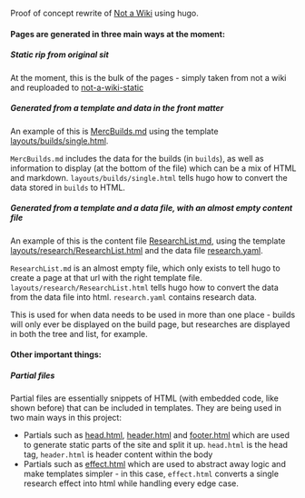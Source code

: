 Proof of concept rewrite of [Not a Wiki](http://musicfamily.org/realm/) using hugo.

#### Pages are generated in three main ways at the moment:

##### Static rip from original sit

At the moment, this is the bulk of the pages - simply taken from not a wiki and reuploaded to [not-a-wiki-static](/not-a-wiki-static/)

##### Generated from a template and data in the front matter

An example of this is [MercBuilds.md](/content/builds/MercBuilds.md) using the template [layouts/builds/single.html](/layouts/builds/single.html).

`MercBuilds.md` includes the data for the builds (in `builds`), as well as information to display (at the bottom of the file) which can be a mix of HTML and markdown.
`layouts/builds/single.html` tells hugo how to convert the data stored in `builds` to HTML.

##### Generated from a template and a data file, with an almost empty content file

An example of this is the content file [ResearchList.md](/content/research/ResearchList.md), using the template [layouts/research/ResearchList.html](/layouts/research/ResearchList.html) and the data file [research.yaml](/data/research.yaml).

`ResearchList.md` is an almost empty file, which only exists to tell hugo to create a page at that url with the right template file.
`layouts/research/ResearchList.html` tells hugo how to convert the data from the data file into html.
`research.yaml` contains research data.

This is used for when data needs to be used in more than one place - builds will only ever be displayed on the build page, but researches are displayed in both the tree and list, for example.

#### Other important things:

##### Partial files

Partial files are essentially snippets of HTML (with embedded code, like shown before) that can be included in templates.
They are being used in two main ways in this project:

- Partials such as [head.html](/layouts/partials/static/head.html), [header.html](/layouts/partials/static//header.html) and [footer.html](/layouts/partials/static//footer.html) which are used to generate static parts of the site and split it up. `head.html` is the head tag, `header.html` is header content within the body
- Partials such as [effect.html](/layouts/partials/effect.html) which are used to abstract away logic and make templates simpler - in this case, `effect.html` converts a single research effect into html while handling every edge case.
